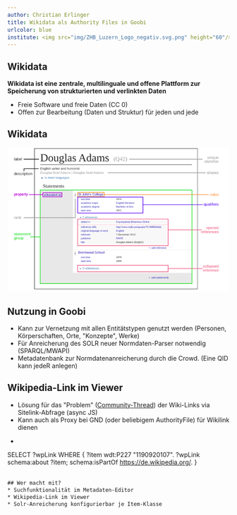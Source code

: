 ```yaml
---
author: Christian Erlinger
title: Wikidata als Authority Files in Goobi
urlcolor: blue
institute: <img src="img/ZHB_Luzern_Logo_negativ.svg.png" height="60"/><br/><small>Goobi Community Days 2022</small><br/><img src="img/CC_BY_icon.svg.png" width="100px"/>
---
```


## Wikidata
**Wikidata ist eine zentrale, multilinguale und  offene Plattform zur Speicherung von strukturierten und verlinkten Daten**

* Freie Software und freie Daten (CC 0)
* Offen zur Bearbeitung (Daten und Struktur) für jeden und jede

## Wikidata
![Wikidata Data Model](img/wd_datamodel.png)

## Nutzung in Goobi
* Kann zur Vernetzung mit allen Entitätstypen genutzt werden (Personen, Körperschaften, Orte, "Konzepte", Werke)
* Für Anreicherung des SOLR neuer Normdaten-Parser notwendig (SPARQL/MWAPI)
* Metadatenbank zur Normdatenanreicherung durch  die Crowd. (Eine QID kann jedeR anlegen)

## Wikipedia-Link im Viewer
* Lösung für das  "Problem" ([Community-Thread](https://community.goobi.io/t/wikipedia-verlinkung/218)) der Wiki-Links via Sitelink-Abfrage (async JS)
* Kann auch als Proxy bei GND (oder beliebigem AuthorityFile) für Wikilink dienen
* ```sparql
 SELECT ?wpLink WHERE {
  ?item wdt:P227 "1190920107".
  ?wpLink schema:about ?item;
    schema:isPartOf <https://de.wikipedia.org/>.
}
``` 

## Wer macht mit? 
* Suchfunktionalität im Metadaten-Editor
* Wikipedia-Link im Viewer
* Solr-Anreicherung konfigurierbar je Item-Klasse
